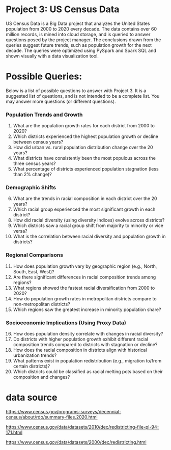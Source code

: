# Project 3: US Census Data 

US Census Data is a Big Data project that analyzes the United States population from 2000 to 2020 every decade. The data contains over 60 million records, is mined into cloud storage, and is queried to answer questions posed by the project manager. The conclusions drawn from the queries suggest future trends, such as population growth for the next decade. The queries were optimized using PySpark and Spark SQL and shown visually with a data visualization tool.

# Possible Queries: 
Below is a list of possible questions to answer with Project 3. It is a suggested list of questions, and is not intended to be a complete list. You may answer more questions (or different questions).


### Population Trends and Growth
1. What are the population growth rates for each district from 2000 to 2020?
2. Which districts experienced the highest population growth or decline between census years?
3. How did urban vs. rural population distribution change over the 20 years?
4. What districts have consistently been the most populous across the three census years?
5. What percentage of districts experienced population stagnation (less than 2% change)?
### Demographic Shifts
6. What are the trends in racial composition in each district over the 20 years?
7. Which racial group experienced the most significant growth in each district?
8. How did racial diversity (using diversity indices) evolve across districts?
9. Which districts saw a racial group shift from majority to minority or vice versa?
10. What is the correlation between racial diversity and population growth in districts?
### Regional Comparisons
11. How does population growth vary by geographic region (e.g., North, South, East, West)?
12. Are there significant differences in racial composition trends among regions?
13. What regions showed the fastest racial diversification from 2000 to 2020?
14. How do population growth rates in metropolitan districts compare to non-metropolitan districts?
15. Which regions saw the greatest increase in minority population share?
### Socioeconomic Implications (Using Proxy Data)
16. How does population density correlate with changes in racial diversity?
17. Do districts with higher population growth exhibit different racial composition trends compared to districts with stagnation or decline?
18. How does the racial composition in districts align with historical urbanization trends?
19. What patterns exist in population redistribution (e.g., migration to/from certain districts)?
20. Which districts could be classified as racial melting pots based on their composition and changes?

# data source 
https://www.census.gov/programs-surveys/decennial-census/about/rdo/summary-files.2020.html

https://www.census.gov/data/datasets/2010/dec/redistricting-file-pl-94-171.html

https://www.census.gov/data/datasets/2000/dec/redistricting.html
